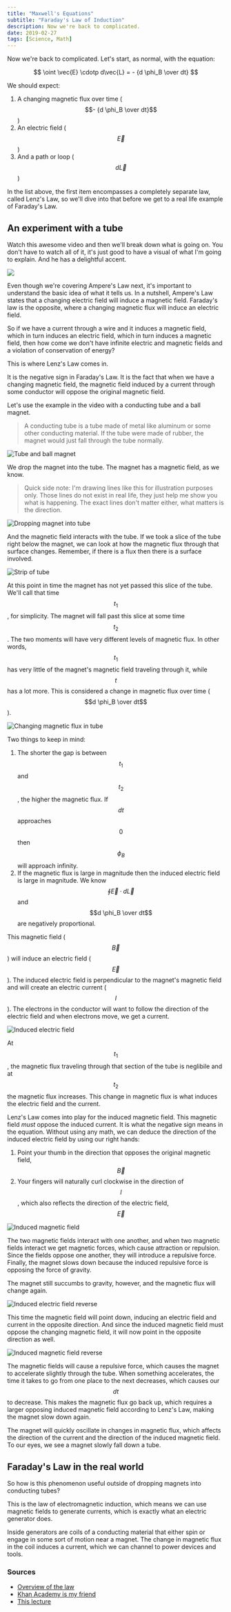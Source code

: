 ```yaml
---
title: "Maxwell's Equations"
subtitle: "Faraday's Law of Induction"
description: Now we're back to complicated.
date: 2019-02-27
tags: [Science, Math]
---
```


Now we're back to complicated. Let's start, as normal, with the equation:

$$ \oint \vec{E} \cdotp d\vec{L} = - {d \phi_B \over dt} $$

We should expect:

1. A changing magnetic flux over time ($$- {d \phi_B \over dt}$$)
2. An electric field ($$\vec{E}$$)
3. And a path or loop ($$d\vec{L}$$)

In the list above, the first item encompasses a completely separate law, called Lenz's Law, so we'll dive into that before we get to a real life example of Faraday's Law.

## An experiment with a tube

Watch this awesome video and then we'll break down what is going on. You don't have to watch all of it, it's just good to have a visual of what I'm going to explain. And he has a delightful accent.

<a href="https://www.youtube.com/watch?v=copZj1WF0Y8" target="_blank">
    <img src="https://s3.us-east-2.amazonaws.com/caryssa-perez-images/posts/lenzs-law-video-screenshot.png"/>
</a>

Even though we're covering Ampere's Law next, it's important to understand the basic idea of what it tells us. In a nutshell, Ampere's Law states that a changing electric field will induce a magnetic field. Faraday's law is the opposite, where a changing magnetic flux will induce an electric field.

So if we have a current through a wire and it induces a magnetic field, which in turn induces an electric field, which in turn induces a magnetic field, then how come we don't have infinite electric and magnetic fields and a violation of conservation of energy?

This is where Lenz's Law comes in.

It is the negative sign in Faraday's Law. It is the fact that when we have a changing magnetic field, the magnetic field induced by a current through some conductor will oppose the original magnetic field.

Let's use the example in the video with a conducting tube and a ball magnet.

> A conducting tube is a tube made of metal like aluminum or some other conducting material. If the tube were made of rubber, the magnet would just fall through the tube normally.

![Tube and ball magnet](https://s3.us-east-2.amazonaws.com/caryssa-perez-images/posts/tube-and-magnet.png)

We drop the magnet into the tube. The magnet has a magnetic field, as we know.

> Quick side note: I'm drawing lines like this for illustration purposes only. Those lines do not exist in real life, they just help me show you what is happening. The exact lines don't matter either, what matters is the direction.

![Dropping magnet into tube](https://s3.us-east-2.amazonaws.com/caryssa-perez-images/posts/tube-and-magnetic-field.png)

And the magnetic field interacts with the tube. If we took a slice of the tube right below the magnet, we can look at how the magnetic flux through that surface changes. Remember, if there is a flux then there is a surface involved.

![Strip of tube](https://s3.us-east-2.amazonaws.com/caryssa-perez-images/posts/strip-of-tube.png)

At this point in time the magnet has not yet passed this slice of the tube. We'll call that time $$t_1$$, for simplicity. The magnet will fall past this slice at some time $$t_2$$. The two moments will have very different levels of magnetic flux. In other words, $$t_1$$ has very little of the magnet's magnetic field traveling through it, while $$t$$ has a lot more. This is considered a change in magnetic flux over time ($$d \phi_B \over dt$$).

![Changing magnetic flux in tube](https://s3.us-east-2.amazonaws.com/caryssa-perez-images/posts/changing-magnetic-flux.png)

Two things to keep in mind:

1. The shorter the gap is between $$t_1$$ and $$t_2$$, the higher the magnetic flux. If $$dt$$ approaches $$0$$ then $$\phi_B$$ will approach infinity.
2. If the magnetic flux is large in magnitude then the induced electric field is large in magnitude. We know $$ \oint \vec{E} \cdotp d\vec{L}$$ and $$d \phi_B \over dt$$ are negatively proportional.

This magnetic field ($$\vec{B}$$) will induce an electric field ($$\vec{E}$$). The induced electric field is perpendicular to the magnet's magnetic field and will create an electric current ($$I$$). The electrons in the conductor will want to follow the direction of the electric field and when electrons move, we get a current.

![Induced electric field](https://s3.us-east-2.amazonaws.com/caryssa-perez-images/posts/induced-electric-field.png)

At $$t_1$$, the magnetic flux traveling through that section of the tube is neglibile and at $$t_2$$ the magnetic flux increases. This change in magnetic flux is what induces the electric field and the current.

Lenz's Law comes into play for the induced magnetic field. This magnetic field _must_ oppose the induced current. It is what the negative sign means in the equation. Without using any math, we can deduce the direction of the induced electric field by using our right hands:

1. Point your thumb in the direction that opposes the original magnetic field, $$\vec{B}$$
2. Your fingers will naturally curl clockwise in the direction of $$I$$, which also reflects the direction of the electric field, $$\vec{E}$$

![Induced magnetic field](https://s3.us-east-2.amazonaws.com/caryssa-perez-images/posts/induced-magnetic-field.png)

The two magnetic fields interact with one another, and when two magnetic fields interact we get magnetic forces, which cause attraction or repulsion. Since the fields oppose one another, they will introduce a repulsive force. Finally, the magnet slows down because the induced repulsive force is opposing the force of gravity.

The magnet still succumbs to gravity, however, and the magnetic flux will change again.

![Induced electric field reverse](https://s3.us-east-2.amazonaws.com/caryssa-perez-images/posts/induced-electric-field-reverse.png)

This time the magnetic field will point down, inducing an electric field and current in the opposite direction. And since the induced magnetic field must oppose the changing magnetic field, it will now point in the opposite direction as well.

![Induced magnetic field reverse](https://s3.us-east-2.amazonaws.com/caryssa-perez-images/posts/induced-magnetic-field-reverse.png)

The magnetic fields will cause a repulsive force, which causes the magnet to accelerate slightly through the tube. When something accelerates, the time it takes to go from one place to the next decreases, which causes our $$dt$$ to decrease. This makes the magnetic flux go back up, which requires a larger opposing induced magnetic field according to Lenz's Law, making the magnet slow down again.

The magnet will quickly oscillate in changes in magnetic flux, which affects the direction of the current and the direction of the induced magnetic field. To our eyes, we see a magnet slowly fall down a tube.

## Faraday's Law in the real world

So how is this phenomenon useful outside of dropping magnets into conducting tubes?

This is the law of electromagnetic induction, which means we can use magnetic fields to generate currents, which is exactly what an electric generator does.

Inside generators are coils of a conducting material that either spin or engage in some sort of motion near a magnet. The change in magnetic flux in the coil induces a current, which we can channel to power devices and tools.

### Sources

- [Overview of the law](http://hyperphysics.phy-astr.gsu.edu/hbase/electric/maxeq2.html)
- [Khan Academy is my friend](https://www.khanacademy.org/test-prep/mcat/physical-processes/magnetism-mcat/a/using-the-right-hand-rule)
- [This lecture](https://www.youtube.com/watch?v=nGQbA2jwkWI)
